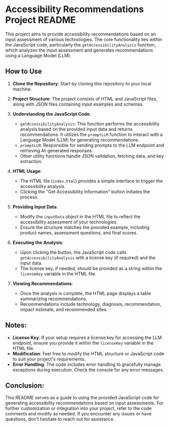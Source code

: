 # Accessibility Recommendations Project README

This project aims to provide accessibility recommendations based on an input assessment of various technologies. The core functionality lies within the JavaScript code, particularly the `getAccessibilityAnalysis` function, which analyzes the input assessment and generates recommendations using a Language Model (LLM).

## How to Use

1. **Clone the Repository**: Start by cloning this repository to your local machine.

2. **Project Structure**: The project consists of HTML and JavaScript files, along with JSON files containing input examples and schemas.

3. **Understanding the JavaScript Code**:
   - `getAccessibilityAnalysis`: This function performs the accessibility analysis based on the provided input data and returns recommendations. It utilizes the `promptLLM` function to interact with a Language Model (LLM) for generating recommendations.
   - `promptLLM`: Responsible for sending prompts to the LLM endpoint and retrieving AI-generated responses.
   - Other utility functions handle JSON validation, fetching data, and key extraction.

4. **HTML Usage**:
   - The HTML file (`index.html`) provides a simple interface to trigger the accessibility analysis.
   - Clicking the "Get Accessibility Information" button initiates the process.

5. **Providing Input Data**:
   - Modify the `inputData` object in the HTML file to reflect the accessibility assessment of your technologies.
   - Ensure the structure matches the provided example, including product names, assessment questions, and final scores.

6. **Executing the Analysis**:
   - Upon clicking the button, the JavaScript code calls `getAccessibilityAnalysis` with a license key (if required) and the input data.
   - The license key, if needed, should be provided as a string within the `licenseKey` variable in the HTML file.

7. **Viewing Recommendations**:
   - Once the analysis is complete, the HTML page displays a table summarizing recommendations.
   - Recommendations include technology, diagnosis, recommendation, impact estimate, and recommended sites.

## Notes:

- **License Key**: If your setup requires a license key for accessing the LLM endpoint, ensure you provide it within the `licenseKey` variable in the HTML file.
- **Modification**: Feel free to modify the HTML structure or JavaScript code to suit your project's requirements.
- **Error Handling**: The code includes error handling to gracefully manage exceptions during execution. Check the console for any error messages.

## Conclusion:

This README serves as a guide to using the provided JavaScript code for generating accessibility recommendations based on input assessments. For further customization or integration into your project, refer to the code comments and modify as needed. If you encounter any issues or have questions, don't hesitate to reach out for assistance.
